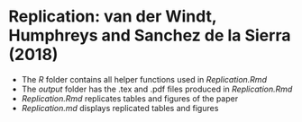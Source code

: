 # Replication: van der Windt, Humphreys and Sanchez de la Sierra (2018)

* The _R_ folder contains all helper functions used in _Replication.Rmd_
* The _output_ folder has the .tex and .pdf files produced in _Replication.Rmd_
* _Replication.Rmd_ replicates tables and figures of the paper
* _Replication.md_ displays replicated tables and figures
